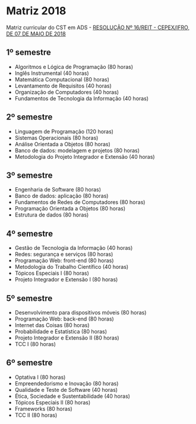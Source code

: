 # Matriz 2018

Matriz curricular do CST em ADS - [RESOLUÇÃO Nº 16/REIT - CEPEX/IFRO, DE 07 DE MAIO DE 2018](files/PPC_CST_ADS_2018.pdf)

## 1º semestre
* Algoritmos e Lógica de Programação (80 horas)
* Inglês Instrumental (40 horas)
* Matemática Computacional (80 horas)
* Levantamento de Requisitos (40 horas)
* Organização de Computadores (40 horas)
* Fundamentos de Tecnologia da Informação (40 horas)

## 2º semestre
* Linguagem de Programação (120 horas)
* Sistemas Operacionais (80 horas)
* Análise Orientada a Objetos (80 horas)
* Banco de dados: modelagem e projetos (80 horas)
* Metodologia do Projeto Integrador e Extensão (40 horas)

## 3º semestre
* Engenharia de Software (80 horas)
* Banco de dados: aplicação (80 horas)
* Fundamentos de Redes de Computadores (80 horas)
* Programação Orientada a Objetos (80 horas)
* Estrutura de dados (80 horas)

## 4º semestre
* Gestão de Tecnologia da Informação (40 horas)
* Redes: segurança e serviços (80 horas)
* Programação Web: front-end (80 horas)
* Metodologia do Trabalho Científico (40 horas)
* Tópicos Especiais I (80 horas)
* Projeto Integrador e Extensão I (80 horas)

## 5º semestre
* Desenvolvimento para dispositivos móveis (80 horas)
* Programação Web: back-end (80 horas)
* Internet das Coisas (80 horas)
* Probabilidade e Estatística (80 horas)
* Projeto Integrador e Extensão II (80 horas)
* TCC I (80 horas)

## 6º semestre
* Optativa I (80 horas)
* Empreendedorismo e Inovação (80 horas)
* Qualidade e Teste de Software (40 horas)
* Ética, Sociedade e Sustentabilidade (40 horas)
* Tópicos Especiais II (80 horas)
* Frameworks (80 horas)
* TCC II (80 horas)
